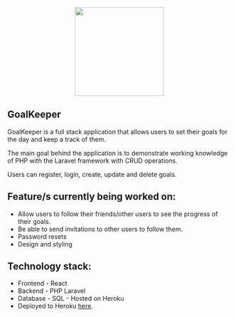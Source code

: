 <p align="center"><img src="https://encrypted-tbn0.gstatic.com/images?q=tbn%3AANd9GcQfat6yCnbdRWEl9TMWygT2-BADw9aA-bvTdWLeidhz32aq-zb3&usqp=CAU" width="200"></p>



## GoalKeeper

GoalKeeper is a full stack application that allows users to set their goals for the day and keep a track of them.

The main goal behind the application is to demonstrate working knowledge of PHP with the Laravel framework with CRUD operations.

Users can register, login, create, update and delete goals.

## Feature/s currently being worked on:
- Allow users to follow their friends/other users to see the progress of their goals.
- Be able to send invitations to other users to follow them.
- Password resets
- Design and styling

## Technology stack:
- Frontend - React
- Backend - PHP Laravel
- Database - SQL - Hosted on Heroku
- Deployed to Heroku [here](http://goalkeepercheck.herokuapp.com/).


